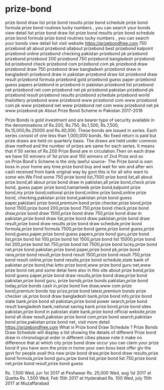 # prize-bond
prize bond draw list prize bond results prize bond schedule prize bond formula prize bond routines lucky numbers , you can search your bonds view detail list prize bond draw list prize bond results prize bond schedule prize bond formula prize bond routines lucky numbers , you can search your bonds view detail list visit website https://prizebondfree.com 750 prizebond all about prizebond allabout prizebond best prizebond kalpoint prizebond online prizebond checking pakistan prizebond pk prizebond prizebond prizebond 200 prizebond 750 prizebond bangladesh prizebond bd prizebond check prizebond com prizebond com pk prizebond draw prizebond draw 750 prizebond draw bangladesh prizebond draw in bangladesh prizebond draw in pakistan prizebond draw list prizebond draw result prizebond formula prizebond gold prizebond guess paper prizebond guess papers prizebond ie prizebond in pakistan prizebond list prizebond net prizebond net com prizebond net pk prizebond pakistan prizebond pk prizebond result prizebond results prizebond schedule prizebond world thailottery prizebond www prizebond www prizebond com www prizebond com pk www prizebond net www prizebond net com www prizebond net pk www prizebond pk About Prize Bond Scheme in Pakistan 2017-2018
 

Prize Bonds is gold investment and are bearer type of security available in the denominations of Rs.200, Rs.750, Rs.1,500, Rs.7,500, Rs.15,000,Rs.25000 and Rs.40,000. These bonds are issued in series. Each series consist of one less than 1,000,000 bonds. No fixed return is paid but prize draws are held on quarterly basis. The draws are held under common draw method and the number of prizes are same for each series. It means that if 50 series of Rs.200 Prize Bond are in circulation.Then on each draw we have 50 winners of 1st prize and 150 winners of 2nd Prize and so on.Prize Bond's Scheme is the only lawful source- The Prize bond is own boss in your home any time prize bond buy and wait for win and after win cash received from bank original way by govt this is for all who want to some win.We Find some 750 prize bond list,7500 prize bond list,all about prize bond,all about prize bond draw in pakistan,all prize bond,check prize bond, guess paper prize bond,hamariweb prize bond,kalpoint prize bond,my prize bond,national prize bond,online prize bond,online prize bond, checking,pakistan prize bond,pakistan prize bond guess paper,pakistani prize bond,premium bond prize checker,prize bond,prize bond 1500,prize bond 200,prize bond 750,prize bond check,prize bond draw,prize bond draw 1500,prize bond draw 750,prize bond draw in pakistan,prize bond draw list,prize bond draw pakistan,prize bond draw result,prize bond draw results prize bond draw schedule,prize bond formula,prize bond formula 7500,prize bond game,prize bond guess,prize bond,guess,paper,prize bond guess papers,prize bond guru,prize bond list,prize bond list 100,prize bond list 1500,prize bond list 15000,prize bond list 200,prize bond list 750,prize bond list 7500,prize bond lucky,prize bond net,prize bond pakistan,prize bond paper,prize bond pk,prize bond rana,prize bond result,prize bond result 1500,prize bond result 750,prize bond result online,prize bond results,prize bond schedule,state bank of pakistan prize bond,thai lotto prize bond,www prize bond guru net,www prize bond net,and some detai here also in this site about prize bond,prize bond guess paper,prize bond draw results,prize bond draw,prize bond pakistan,prize bond guru,	prize bonds,prize bonds pakistan,prize bond today,prize bonds cash in,prize bond live draw,www com prize bond,premium bonds top prize,prize bond latest,premium bonds prize checker uk,prize bond draw bangladesh bank,prize bond info,prize bond state bank,prize bond all pakistan,prize bond power search,prize bond result bangladesh bank,national saving bank prize bond,prize bond sites pakistan,prize bond in pakistan state bank,prize bond official website,prize bond all draw result,pakistan prize bond com,prize bond search,pakistan bond prize,pakistan prize bond net, visit more detail https://prizebondfree.com
What is Prize bond Draw Schedule ?
Prize Bonds Draw Schedule will display a list showing the details of different Prize bond draw in chronological order in different cities please note it make no difference that at which city prize bond draw occur you can claim your prize bond if you have won the prize in home your own boss best offer giv the govt for people avail this new prize bond draw,prize bond draw results,prize bond formula,prize bond guru,prize bond list,prize bond list 750,prize bond net,prize bond result,prize bond guess

Rs. 7,500 Wed, jun 1st 2017 at Peshawar
Rs. 25,000 Wed, aug 1st 2017 at Quetta
Rs. 1,500 Wed, Feb 15th 2017 at Hyderabad
Rs. 100 Wed, july 15th 2017 at Muzaffarabad


